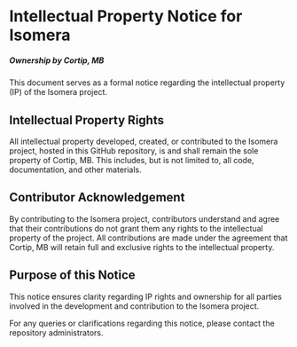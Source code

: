# Intellectual Property Notice for Isomera

##### Ownership by Cortip, MB

This document serves as a formal notice regarding the intellectual property (IP)
of the Isomera project.

## Intellectual Property Rights

All intellectual property developed, created, or contributed to the Isomera
project, hosted in this GitHub repository, is and shall remain the sole property
of Cortip, MB. This includes, but is not limited to, all code, documentation,
and other materials.

## Contributor Acknowledgement

By contributing to the Isomera project, contributors understand and agree that
their contributions do not grant them any rights to the intellectual property of
the project. All contributions are made under the agreement that Cortip, MB will
retain full and exclusive rights to the intellectual property.

## Purpose of this Notice

This notice ensures clarity regarding IP rights and ownership for all parties
involved in the development and contribution to the Isomera project.

For any queries or clarifications regarding this notice, please contact the
repository administrators.
